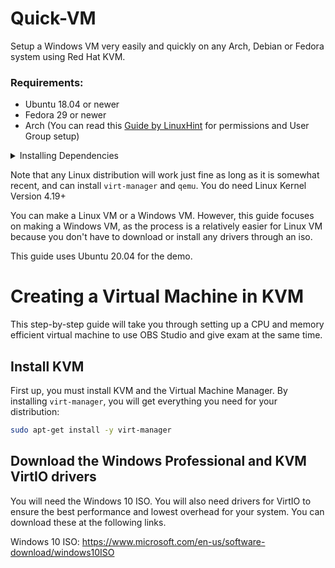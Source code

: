 # Quick-VM
Setup a Windows VM very easily and quickly on any Arch, Debian or Fedora system using Red Hat KVM. 

### Requirements:
 
  - Ubuntu 18.04 or newer
  - Fedora 29 or newer
  - Arch (You can read this [Guide by LinuxHint](https://linuxhint.com/install_configure_kvm_archlinux) for permissions and User Group setup)
 
<p>
<details>
<summary>Installing Dependencies</summary>
 
 ### Install Qemu, Virt-Manager, Libvirt and other dependencies depending on your distro.
 First up, you must install KVM and the Virtual Machine Manager. By installing `virt-manager`, you will get everything you need for your distribution:
 ```bash
 
 # Debian & Ubuntu based ditros 
 sudo apt install -y qemu qemu-kvm libvirt-daemon libvirt-clients bridge-utils virt-manager
``` 
 ```bash
 # Fedora based ditros  
 sudo dnf -y install bridge-utils libvirt virt-install qemu-kvm
``` 
```bash
 # Arch based ditros 
 sudo pacman -S --noconfirm virt-manager qemu vde2 ebtables dnsmasq ridge-utils openbsd-netcat
```

### After installing the dependencies, make sure you enable libvirtd.service
```bash
 # Enable Libvirt Service
 sudo systemctl enable --now libvirtd
 ```
 
 
</details>
</p>
 
 
 Note that any Linux distribution will work just fine as long as it is somewhat recent, and can install `virt-manager` and `qemu`. You do need Linux Kernel Version 4.19+
 
 You can make a Linux VM or a Windows VM. However, this guide focuses on making a Windows VM, as the process is a relatively easier for Linux VM because you don't have to download
 or install any drivers through an iso.
 
 This guide uses Ubuntu 20.04 for the demo.
 
 
 # Creating a Virtual Machine in KVM
 This step-by-step guide will take you through setting up a CPU and memory efficient virtual machine to use OBS Studio and give exam at the same time.
 
 ## Install KVM
 First up, you must install KVM and the Virtual Machine Manager. By installing `virt-manager`, you will get everything you need for your distribution:
 ```bash
 sudo apt-get install -y virt-manager
 ```
 
 ## Download the Windows Professional and KVM VirtIO drivers
 You will need the Windows 10 ISO. You will also need drivers for VirtIO to ensure the best performance and lowest overhead for your system. You can download these at the following links.
 
 Windows 10 ISO: https://www.microsoft.com/en-us/software-download/windows10ISO

